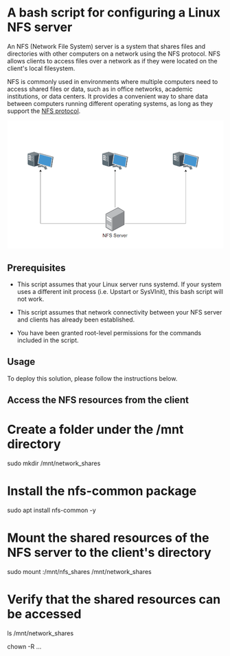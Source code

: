 # A bash script for configuring a Linux NFS server

An NFS (Network File System) server is a system that shares files and directories with other computers on a network using the NFS protocol. NFS allows clients to access files over a network as if they were located on the client's local filesystem.

NFS is commonly used in environments where multiple computers need to access shared files or data, such as in office networks, academic institutions, or data centers. It provides a convenient way to share data between computers running different operating systems, as long as they support the [NFS protocol](https://www.rfc-editor.org/rfc/rfc7530).

![Diagram](images/diagram.png)

## Prerequisites

- This script assumes that your Linux server runs systemd. If your system uses a different init process (i.e. Upstart or SysVInit), this bash script will not work.

- This script assumes that network connectivity between your NFS server and clients has already been established.

- You have been granted root-level permissions for the commands included in the script.

## Usage 

To deploy this solution, please follow the instructions below.


## Access the NFS resources from the client

# Create a folder under the /mnt directory
sudo mkdir /mnt/network_shares

# Install the nfs-common package
sudo apt install nfs-common -y

# Mount the shared resources of the NFS server to the client's directory
sudo mount <ip of server>:/mnt/nfs_shares /mnt/network_shares

# Verify that the shared resources can be accessed
ls /mnt/network_shares

chown -R ...